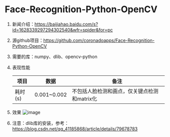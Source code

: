 # Face-Recognition-Python-OpenCV
1. 新闻介绍：https://baijiahao.baidu.com/s?id=1628339297294302540&wfr=spider&for=pc
2. 源github项目：https://github.com/coronadoapps/Face-Recognition-Python-OpenCV
3. 需要的库：numpy、dlib、opencv-python
4. 表现性能

    | 项目 | 数据 | 备注 |
    |  ----  | ----  | ----  |
    | 耗时(s) | 0.001~0.002 | 不包括人脸检测和画点，仅关键点检测和matrix化 |
5. 效果
![image](https://user-images.githubusercontent.com/48787805/111484133-6d9c9f80-8770-11eb-8dfc-cb4530eda718.png)
7. 注意：dlib库的安装，参考：https://blog.csdn.net/qq_41185868/article/details/79678783

